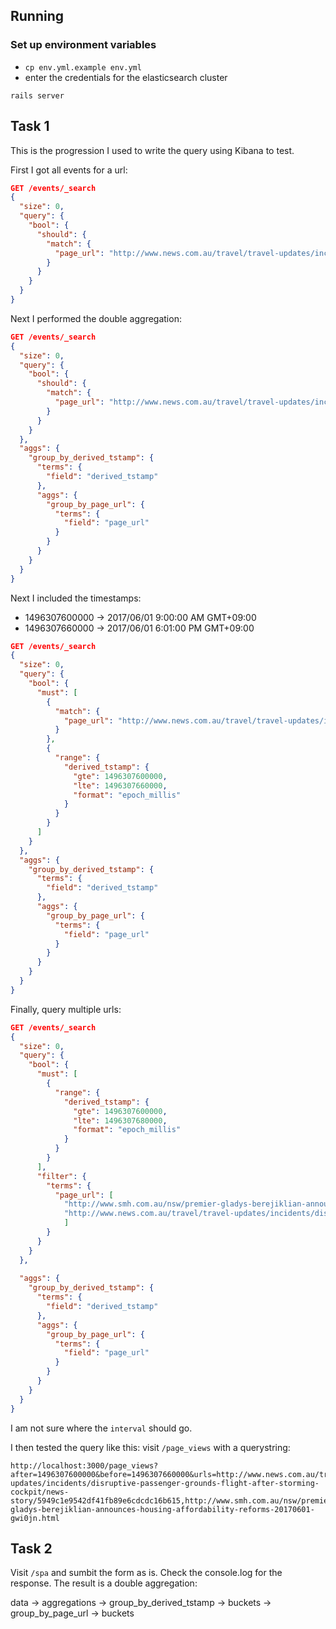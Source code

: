 ## Running

### Set up environment variables

- `cp env.yml.example env.yml`
- enter the credentials for the elasticsearch cluster

`rails server`


## Task 1

This is the progression I used to write the query using Kibana to test.

First I got all events for a url: 

```json
GET /events/_search
{
  "size": 0,
  "query": {
    "bool": {
      "should": {
        "match": {
          "page_url": "http://www.news.com.au/travel/travel-updates/incidents/disruptive-passenger-grounds-flight-after-storming-cockpit/news-story/5949c1e9542df41fb89e6cdcdc16b615"
        }   
      }
    }
  }
}
```

Next I performed the double aggregation:

```json
GET /events/_search
{
  "size": 0,
  "query": {
    "bool": {
      "should": {
        "match": {
          "page_url": "http://www.news.com.au/travel/travel-updates/incidents/disruptive-passenger-grounds-flight-after-storming-cockpit/news-story/5949c1e9542df41fb89e6cdcdc16b615"
        }
      }
    }
  },
  "aggs": {
    "group_by_derived_tstamp": {
      "terms": {
        "field": "derived_tstamp"
      },
      "aggs": {
        "group_by_page_url": {
          "terms": {
            "field": "page_url"
          }
        }
      }
    }
  }
}
```

Next I included the timestamps:

- 1496307600000 -> 2017/06/01 9:00:00 AM GMT+09:00
- 1496307660000 -> 2017/06/01 6:01:00 PM GMT+09:00

```json
GET /events/_search
{
  "size": 0,
  "query": {
    "bool": {
      "must": [
        {
          "match": {
            "page_url": "http://www.news.com.au/travel/travel-updates/incidents/disruptive-passenger-grounds-flight-after-storming-cockpit/news-story/5949c1e9542df41fb89e6cdcdc16b615"
          }
        },
        {
          "range": {
            "derived_tstamp": {
              "gte": 1496307600000,
              "lte": 1496307660000,
              "format": "epoch_millis"
            }
          }
        }
      ]
    }
  },
  "aggs": {
    "group_by_derived_tstamp": {
      "terms": {
        "field": "derived_tstamp"
      },
      "aggs": {
        "group_by_page_url": {
          "terms": {
            "field": "page_url"
          }
        }
      }
    }
  }
}
```

Finally, query multiple urls:

```json
GET /events/_search
{
  "size": 0,
  "query": {
    "bool": {
      "must": [
        {
          "range": {
            "derived_tstamp": {
              "gte": 1496307600000,
              "lte": 1496307680000,
              "format": "epoch_millis"
            }
          }
        }
      ],
      "filter": {
        "terms": {
          "page_url": [
            "http://www.smh.com.au/nsw/premier-gladys-berejiklian-announces-housing-affordability-reforms-20170601-gwi0jn.html",
            "http://www.news.com.au/travel/travel-updates/incidents/disruptive-passenger-grounds-flight-after-storming-cockpit/news-story/5949c1e9542df41fb89e6cdcdc16b615"
            ]
        }
      }
    }
  },
  
  "aggs": {
    "group_by_derived_tstamp": {
      "terms": {
        "field": "derived_tstamp"
      },
      "aggs": {
        "group_by_page_url": {
          "terms": {
            "field": "page_url"
          }
        }
      }
    }
  }
}
```

I am not sure where the `interval` should go.

I then tested the query like this: visit `/page_views` with a querystring:

```
http://localhost:3000/page_views?after=1496307600000&before=1496307660000&urls=http://www.news.com.au/travel/travel-updates/incidents/disruptive-passenger-grounds-flight-after-storming-cockpit/news-story/5949c1e9542df41fb89e6cdcdc16b615,http://www.smh.com.au/nsw/premier-gladys-berejiklian-announces-housing-affordability-reforms-20170601-gwi0jn.html
```

## Task 2

Visit `/spa` and sumbit the form as is. Check the console.log for the response. The result is a double aggregation:

data -> aggregations -> group_by_derived_tstamp -> buckets -> group_by_page_url -> buckets

